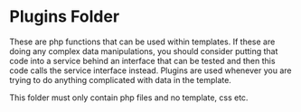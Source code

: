 Plugins Folder
==============

These are php functions that can be used within templates. If these are
doing any complex data manipulations, you should consider putting that
code into a service behind an interface that can be tested and then this
code calls the service interface instead. Plugins are used whenever you 
are trying to do anything complicated with data in the template. 

This folder must only contain php files and no template, css etc.
